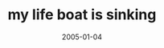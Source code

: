 ---
layout: base.njk
title : 'my life boat is sinking' 
view_title : 'my life boat is sinking' 
year : '2005' 
date : '2005-01-04' 
img_file : '/drawing/mylifeboatissinking.png' 
html_file : 'mylifeboatissinking' 
next_html : '.html' 
year_order : '1' 
permalink : "title/{{html_file}}.html"
---